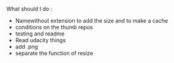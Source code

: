 What should I do :

- Namewithout extension to add the size and to make a cache 
- conditions on the thumb repos
- testing and readme
- Read udacity things
- add .png 
- separate the function of resize
